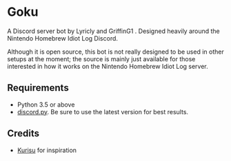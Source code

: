 # Goku
A Discord server bot by Lyricly and GriffinG1 . Designed heavily around the Nintendo Homebrew Idiot Log Discord.

Although it is open source, this bot is not really designed to be used in other setups at the moment; the source is mainly just available for those interested in how it works on the Nintendo Homebrew Idiot Log server.

## Requirements
* Python 3.5 or above
* [discord.py](https://github.com/Rapptz/discord.py). Be sure to use the latest version for best results.

## Credits
* [Kurisu](https://github.com/ihaveamac/Kurisu) for inspiration
